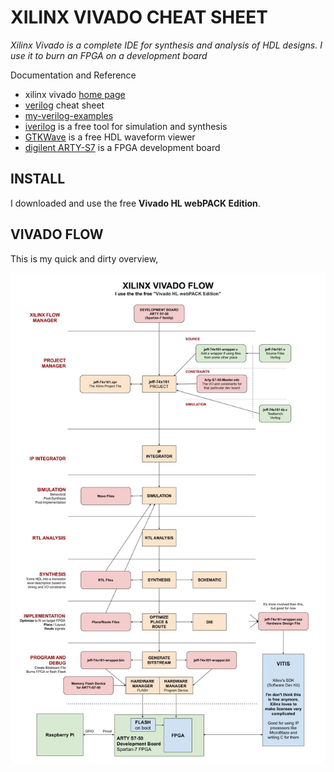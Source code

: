 # XILINX VIVADO CHEAT SHEET

_Xilinx Vivado is a complete IDE for synthesis and analysis of HDL designs.
I use it to burn an FPGA on a development board_

Documentation and Reference

* xilinx vivado
  [home page](https://www.xilinx.com/products/design-tools/vivado.html)
* [verilog](https://github.com/JeffDeCola/my-cheat-sheets/tree/master/hardware/development/languages/verilog-cheat-sheet)
  cheat sheet
* [my-verilog-examples](https://github.com/JeffDeCola/my-verilog-examples)
* [iverilog](https://github.com/JeffDeCola/my-cheat-sheets/tree/master/hardware/tools/simulation/iverilog-cheat-sheet)
  is a free tool for simulation and synthesis
* [GTKWave](https://github.com/JeffDeCola/my-cheat-sheets/tree/master/hardware/tools/simulation/gtkwave-cheat-sheet)
  is a free HDL waveform viewer
* [digilent ARTY-S7](https://github.com/JeffDeCola/my-cheat-sheets/tree/master/hardware/development/fpga-development-boards/digilent-arty-s7-cheat-sheet)
  is a FPGA development board

## INSTALL

I downloaded and use the free **Vivado HL webPACK Edition**.

## VIVADO FLOW

This is my quick and dirty overview,

![IMAGE - xilinx-vivado-flow - IMAGE](../../../../docs/pics/xilinx-vivado-flow.jpg)
